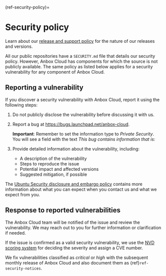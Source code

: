 (ref-security-policy)=
# Security policy

Learn about our [release and support policy](https://documentation.ubuntu.com/anbox-cloud/en/latest/reference/release-notes/release-notes/#release-and-support-policy) for the nature of our releases and versions.

All our public repositories have a `SECURITY.md` file that details our security policy. However, Anbox Cloud has components for which the source is not publicly available. The same policy as listed below applies for a security vulnerability for any component of Anbox Cloud.

## Reporting a vulnerability

If you discover a security vulnerability with Anbox Cloud, report it using the following steps:

1. Do not publicly disclose the vulnerability before discussing it with us.
2. Report a bug at https://bugs.launchpad.net/anbox-cloud.

    **Important**: Remember to set the information type to *Private Security*. You will see a field with the text *This bug contains information that is:*
3. Provide detailed information about the vulnerability, including:
   - A description of the vulnerability
   - Steps to reproduce the issue
   - Potential impact and affected versions
   - Suggested mitigation, if possible

The [Ubuntu Security disclosure and embargo policy](https://ubuntu.com/security/disclosure-policy) contains more information about what you can expect when you contact us and what we expect from you.

## Response to reported vulnerabilities

The Anbox Cloud team will be notified of the issue and review the vulnerability. We may reach out to you for further information or clarification if needed.

If the issue is confirmed as a valid security vulnerability, we use the [NVD scoring system](https://nvd.nist.gov/vuln-metrics/cvss) for deciding the severity and assign a CVE number.

We fix vulnerabilities classified as _critical_ or _high_ with the subsequent monthly release of Anbox Cloud and also document them as {ref}`ref-security-notices`.
